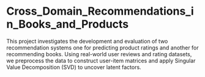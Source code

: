 # Cross_Domain_Recommendations_in_Books_and_Products
This project investigates the development and evaluation of two recommendation systems one for predicting product ratings and another for recommending books. Using real-world user reviews and rating datasets, we preprocess the data to construct user-item matrices and apply Singular Value Decomposition (SVD) to uncover latent factors. 
